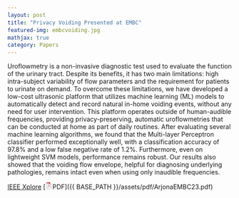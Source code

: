 ```yaml
---
layout: post
title: "Privacy Voiding Presented at EMBC"
featured-img: embcvoiding.jpg
mathjax: true
category: Papers
---
```


Uroflowmetry is a non-invasive diagnostic test used to evaluate the function of the urinary tract. Despite its benefits, it has two main limitations: high intra-subject variability of flow parameters and the requirement for patients to urinate on demand. To overcome these limitations, we have developed a low-cost ultrasonic platform that utilizes machine learning (ML) models to automatically detect and record natural in-home voiding events, without any need for user intervention. This platform operates outside of human-audible frequencies, providing privacy-preserving, automatic uroflowmetries that can be conducted at home as part of daily routines. After evaluating several machine learning algorithms, we found that the Multi-layer Perceptron classifier performed exceptionally well, with a classification accuracy of 97.8% and a low false negative rate of 1.2%. Furthermore, even on lightweight SVM models, performance remains robust. Our results also showed that the voiding flow envelope, helpful for diagnosing underlying pathologies, remains intact even when using only inaudible frequencies.

[IEEE Xplore](https://doi.org/10.1109/EMBC40787.2023.10341012) [![pdf](/assets/icons16/pdf-icon.png)PDF]({{ BASE_PATH }}/assets/pdf/ArjonaEMBC23.pdf) 